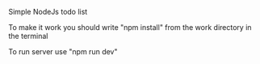 Simple NodeJs todo list

To make it work you should write "npm install" from the work directory in the terminal

To run server use "npm run dev"
